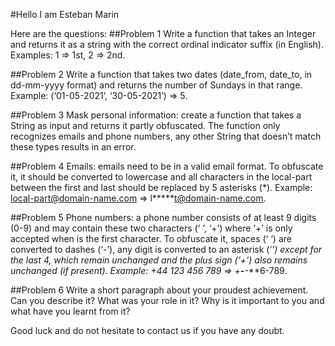 #Hello I am Esteban Marin

Here are the questions:
##Problem 1
Write a function that takes an Integer and returns it as a string with the correct ordinal indicator suffix (in English). Examples: 1 => 1st, 2 => 2nd.

##Problem 2
Write a function that takes two dates (date_from, date_to, in dd-mm-yyyy format) and returns the number of Sundays in that range. Example: (‘01-05-2021’, ‘30-05-2021’) => 5.

##Problem 3
Mask personal information: create a function that takes a String as input and returns it partly obfuscated. The function only recognizes emails and phone numbers, any other String that doesn’t match these types results in an error.

##Problem 4
Emails: emails need to be in a valid email format. To obfuscate it, it should be converted to lowercase and all characters in the local-part between the first and last should be replaced by 5 asterisks (*). Example: local-part@domain-name.com => l*****t@domain-name.com.

##Problem 5
Phone numbers: a phone number consists of at least 9 digits (0-9) and may contain these two characters (‘ ‘, ‘+’) where ‘+’ is only accepted when is the first character. To obfuscate it, spaces (‘ ‘) are converted to dashes (‘-’), any digit is converted to an asterisk (‘*’) except for the last 4, which remain unchanged and the plus sign (‘+’) also remains unchanged (if present). Example: +44 123 456 789 => +**-***-**6-789.

 
##Problem 6
Write a short paragraph about your proudest achievement. Can you describe it? What was your role in it? Why is it important to you and what have you learnt from it?

 

Good luck and do not hesitate to contact us if you have any doubt.
